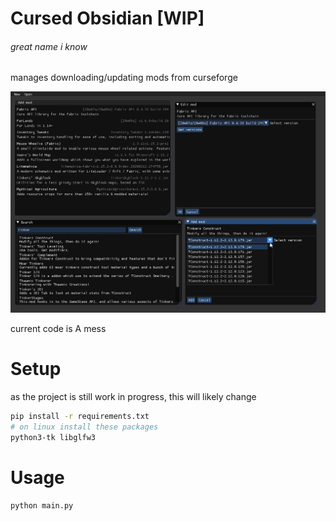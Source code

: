 # Cursed Obsidian [WIP]
###### great name i know
manages downloading/updating mods from curseforge

![screenshot](screenshot.png "screenshot")

current code is A mess
# Setup
as the project is still work in progress, this will likely change
```bash
pip install -r requirements.txt
# on linux install these packages
python3-tk libglfw3
```
# Usage
```bash
python main.py
```